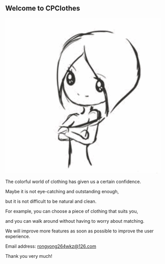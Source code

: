 ## Welcome to CPClothes

![Image](icon.jpg)

The colorful world of clothing has given us a certain confidence. 

Maybe it is not eye-catching and outstanding enough, 

but it is not difficult to be natural and clean. 

For example, you can choose a piece of clothing that suits you, 

and you can walk around without having to worry about matching.

We will improve more features as soon as possible to improve the user experience.

Email address: rongyong264wkz@126.com

Thank you very much!

